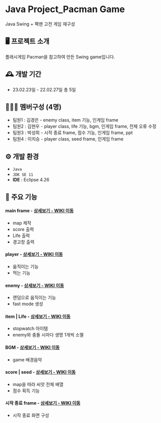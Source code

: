 # Java Project_Pacman Game
Java Swing + 팩맨 고전 게임 재구성


## 🖥️ 프로젝트 소개
플래시게임 Pacman을 참고하여 만든 Swing game입니다.

## 🕰️ 개발 기간
* 23.02.23일 - 22.02.27일 총 5일

## 🧑‍🤝‍🧑 멤버구성 (4명)
 - 팀원1 : 김경은 - enemy class, item 기능, 인게임 frame
 - 팀원2 : 김현우 - player class, life 기능, bgm, 인게임 frame, 전체 오류 수정
 - 팀원3 : 박성희 - 시작 종료 frame, 점수 기능, 인게임 frame, ppt
 - 팀원4 : 이치승 - player class, seed frame, 인게임 frame

## ⚙️ 개발 환경
- `Java`
- `JDK SE 11`
- **IDE** : Eclipse 4.26

## 📌 주요 기능
#### main frame - <a href="https://github.com/SeongheePark/PacmanProject/wiki/%EC%A3%BC%EC%9A%94-%EA%B8%B0%EB%8A%A5-%EC%86%8C%EA%B0%9C(Main-Frame)" >상세보기 - WIKI 이동</a>
- map 제작
- score 출력
- Life 출력
- 경고창 출력
#### player - <a href="https://github.com/SeongheePark/PacmanProject/wiki/%EC%A3%BC%EC%9A%94-%EA%B8%B0%EB%8A%A5-%EC%86%8C%EA%B0%9C(player)" >상세보기 - WIKI 이동</a>
- 움직이는 기능
- 먹는 기능
#### enemy - <a href="https://github.com/SeongheePark/PacmanProject/wiki/%EC%A3%BC%EC%9A%94-%EA%B8%B0%EB%8A%A5-%EC%86%8C%EA%B0%9C(enemy)" >상세보기 - WIKI 이동</a>
- 랜덤으로 움직이는 기능
- fast mode 생성
#### item | Life - <a href="https://github.com/SeongheePark/PacmanProject/wiki/%EC%A3%BC%EC%9A%94-%EA%B8%B0%EB%8A%A5-%EC%86%8C%EA%B0%9C(item-%7C-Life)" >상세보기 - WIKI 이동</a>
- stopwatch 아이템
- enemy와 충돌 시마다 생명 1개씩 소멸
#### BGM - <a href="https://github.com/SeongheePark/PacmanProject/wiki/%EC%A3%BC%EC%9A%94-%EA%B8%B0%EB%8A%A5-%EC%86%8C%EA%B0%9C(BGM)" >상세보기 - WIKI 이동</a>
- game 배경음악
#### score | seed - <a href="https://github.com/SeongheePark/PacmanProject/wiki/%EC%A3%BC%EC%9A%94-%EA%B8%B0%EB%8A%A5-%EC%86%8C%EA%B0%9C(score-%7C-seed)" >상세보기 - WIKI 이동</a> 
- map을 따라 씨앗 전체 배열
- 점수 획득 기능
#### 시작 종료 frame - <a href="https://github.com/SeongheePark/PacmanProject/wiki/%EC%A3%BC%EC%9A%94-%EA%B8%B0%EB%8A%A5-%EC%86%8C%EA%B0%9C(Start-%7C-Finish-frame)" >상세보기 - WIKI 이동</a>
- 시작 종료 화면 구성
